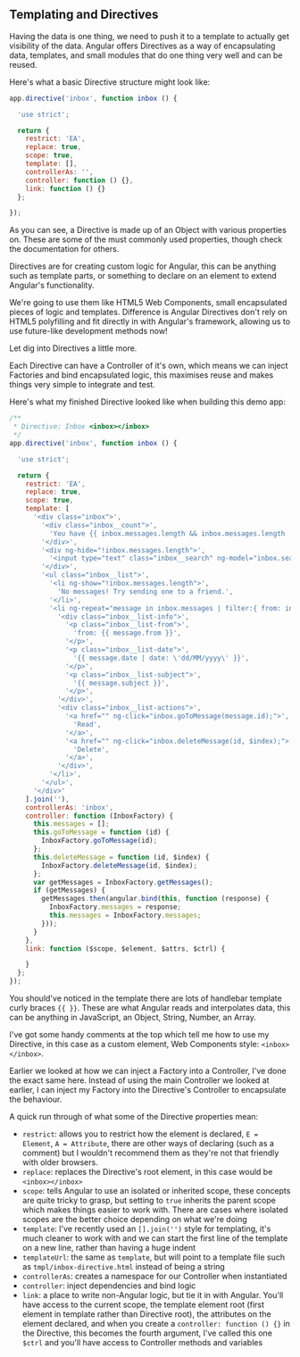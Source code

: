 ## Templating and Directives

Having the data is one thing, we need to push it to a template to actually get visibility of the data. Angular offers Directives as a way of encapsulating data, templates, and small modules that do one thing very well and can be reused.

Here's what a basic Directive structure might look like:

````js
app.directive('inbox', function inbox () {

  'use strict';

  return {
    restrict: 'EA',
    replace: true,
    scope: true,
    template: [],
    controllerAs: '',
    controller: function () {},
    link: function () {}
  };

});
````

As you can see, a Directive is made up of an Object with various properties on. These are some of the must commonly used properties, though check the documentation for others.

Directives are for creating custom logic for Angular, this can be anything such as template parts, or something to declare on an element to extend Angular's functionality.

We're going to use them like HTML5 Web Components, small encapsulated pieces of logic and templates. Difference is Angular Directives don't rely on HTML5 polyfilling and fit directly in with Angular's framework, allowing us to use future-like development methods now!

Let dig into Directives a little more.

Each Directive can have a Controller of it's own, which means we can inject Factories and bind encapsulated logic, this maximises reuse and makes things very simple to integrate and test.

Here's what my finished Directive looked like when building this demo app:

````js
/**
 * Directive: Inbox <inbox></inbox>
 */
app.directive('inbox', function inbox () {

  'use strict';

  return {
    restrict: 'EA',
    replace: true,
    scope: true,
    template: [
      '<div class="inbox">',
        '<div class="inbox__count">',
          'You have {{ inbox.messages.length && inbox.messages.length || \'no\' }} messages',
        '</div>',
        '<div ng-hide="!inbox.messages.length">',
          '<input type="text" class="inbox__search" ng-model="inbox.search" placeholder="Search by \'from\', e.g. TicketMaster">',
        '</div>',
        '<ul class="inbox__list">',
          '<li ng-show="!inbox.messages.length">',
            'No messages! Try sending one to a friend.',
          '</li>',
          '<li ng-repeat="message in inbox.messages | filter:{ from: inbox.search }">',
            '<div class="inbox__list-info">',
              '<p class="inbox__list-from">',
                'from: {{ message.from }}',
              '</p>',
              '<p class="inbox__list-date">',
                '{{ message.date | date: \'dd/MM/yyyy\' }}',
              '</p>',
              '<p class="inbox__list-subject">',
                '{{ message.subject }}',
              '</p>',
            '</div>',
            '<div class="inbox__list-actions">',
              '<a href="" ng-click="inbox.goToMessage(message.id);">',
                'Read',
              '</a>',
              '<a href="" ng-click="inbox.deleteMessage(id, $index);">',
                'Delete',
              '</a>',
            '</div>',
          '</li>',
        '</ul>',
      '</div>'
    ].join(''),
    controllerAs: 'inbox',
    controller: function (InboxFactory) {
      this.messages = [];
      this.goToMessage = function (id) {
        InboxFactory.goToMessage(id);
      };
      this.deleteMessage = function (id, $index) {
        InboxFactory.deleteMessage(id, $index);
      };
      var getMessages = InboxFactory.getMessages();
      if (getMessages) {
        getMessages.then(angular.bind(this, function (response) {
          InboxFactory.messages = response;
          this.messages = InboxFactory.messages;
        }));
      }
    },
    link: function ($scope, $element, $attrs, $ctrl) {

    }
  };
});

````

You should've noticed in the template there are lots of handlebar template curly braces `{{ }}`. These are what Angular reads and interpolates data, this can be anything in JavaScript, an Object, String, Number, an Array.

I've got some handy comments at the top which tell me how to use my Directive, in this case as a custom element, Web Components style: `<inbox></inbox>`.

Earlier we looked at how we can inject a Factory into a Controller, I've done the exact same here. Instead of using the main Controller we looked at earlier, I can inject my Factory into the Directive's Controller to encapsulate the behaviour.

A quick run through of what some of the Directive properties mean:

* `restrict`: allows you to restrict how the element is declared, `E = Element`, `A = Attribute`, there are other ways of declaring (such as a comment) but I wouldn't recommend them as they're not that friendly with older browsers.
* `replace`: replaces the Directive's root element, in this case would be `<inbox></inbox>`
* `scope`: tells Angular to use an isolated or inherited scope, these concepts are quite tricky to grasp, but setting to `true` inherits the parent scope which makes things easier to work with. There are cases where isolated scopes are the better choice depending on what we're doing
* `template`: I've recently used an `[].join('')` style for templating, it's much cleaner to work with and we can start the first line of the template on a new line, rather than having a huge indent
* `templateUrl`: the same as `template`, but will point to a template file such as `tmpl/inbox-directive.html` instead of being a string
* `controllerAs`: creates a namespace for our Controller when instantiated
* `controller`: inject dependencies and bind logic
* `link`: a place to write non-Angular logic, but tie it in with Angular. You'll have access to the current scope, the template element root (first element in template rather than Directive root), the attributes on the element declared, and when you create a `controller: function () {}` in the Directive, this becomes the fourth argument, I've called this one `$ctrl` and you'll have access to Controller methods and variables